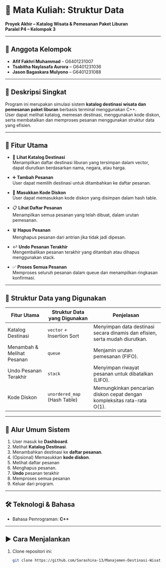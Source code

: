 # 🧩 Mata Kuliah: Struktur Data  
**Proyek Akhir – Katalog Wisata & Pemesanan Paket Liburan**  
**Paralel P4 – Kelompok 3**

---

## 👥 Anggota Kelompok
- **Afif Fakhri Muhammad** – G6401231007  
- **Tsabitha Naylasafa Aurora** – G6401231036  
- **Jason Bagaskara Mulyono** – G6401231088  

---

## 📌 Deskripsi Singkat  
Program ini merupakan simulasi sistem **katalog destinasi wisata dan pemesanan paket liburan** berbasis terminal menggunakan C++.  
User dapat melihat katalog, memesan destinasi, menggunakan kode diskon, serta membatalkan dan memproses pesanan menggunakan struktur data yang efisien.

---

## 🎯 Fitur Utama

- 📖 **Lihat Katalog Destinasi**  
  Menampilkan daftar destinasi liburan yang tersimpan dalam vector, dapat diurutkan berdasarkan nama, negara, atau harga.

- ➕ **Tambah Pesanan**  
  User dapat memilih destinasi untuk ditambahkan ke daftar pesanan.

- 💸 **Masukkan Kode Diskon**  
  User dapat memasukkan kode diskon yang disimpan dalam hash table.

- 📋 **Lihat Daftar Pesanan**  
  Menampilkan semua pesanan yang telah dibuat, dalam urutan pemesanan.

- 🗑️ **Hapus Pesanan**  
  Menghapus pesanan dari antrian jika tidak jadi dipesan.

- ↩️ **Undo Pesanan Terakhir**  
  Mengembalikan pesanan terakhir yang ditambah atau dihapus menggunakan stack.

- ✅ **Proses Semua Pesanan**  
  Memproses seluruh pesanan dalam queue dan menampilkan ringkasan konfirmasi.

---

## 🧠 Struktur Data yang Digunakan

| Fitur Utama                  | Struktur Data yang Digunakan          | Penjelasan                                                                 |
|-----------------------------|---------------------------------------|----------------------------------------------------------------------------|
| Katalog Destinasi           | `vector` + Insertion Sort             | Menyimpan data destinasi secara dinamis dan efisien, serta mudah diurutkan.|
| Menambah & Melihat Pesanan  | `queue`                               | Menjamin urutan pemesanan (FIFO).                                         |
| Undo Pesanan Terakhir       | `stack`                               | Menyimpan riwayat pesanan untuk dibatalkan (LIFO).                        |
| Kode Diskon                 | `unordered_map` (Hash Table)          | Memungkinkan pencarian diskon cepat dengan kompleksitas rata-rata O(1).   |

---

## 🔁 Alur Umum Sistem

1. User masuk ke **Dashboard**.
2. Melihat **Katalog Destinasi**.
3. Menambahkan destinasi ke **daftar pesanan**.
4. (Opsional) Memasukkan **kode diskon**.
5. Melihat daftar pesanan
6. Menghapus pesanan.
7. **Undo** pesanan terakhir
8. Memproses semua pesanan
9. Keluar dari program.

---

## 🛠️ Teknologi & Bahasa
- Bahasa Pemrograman: **C++**

---

## ▶️ Cara Menjalankan

1. Clone repositori ini:
   ```bash
   git clone https://github.com/Sarashina-13/Manajemen-Destinasi-Wisata.git
